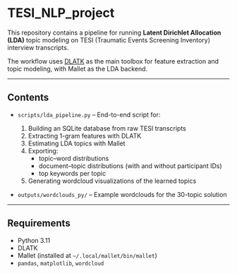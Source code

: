 # TESI_NLP_project

This repository contains a pipeline for running **Latent Dirichlet Allocation (LDA)** topic modeling on TESI (Traumatic Events Screening Inventory) interview transcripts.

The workflow uses [DLATK](https://dlatk.github.io/dlatk/) as the main toolbox for feature extraction and topic modeling, with Mallet as the LDA backend.

---

## Contents
- `scripts/lda_pipeline.py` – End-to-end script for:
  1. Building an SQLite database from raw TESI transcripts  
  2. Extracting 1-gram features with DLATK  
  3. Estimating LDA topics with Mallet  
  4. Exporting:  
     - topic–word distributions  
     - document–topic distributions (with and without participant IDs)  
     - top keywords per topic  
  5. Generating wordcloud visualizations of the learned topics  

- `outputs/wordclouds_py/` – Example wordclouds for the 30-topic solution  

---

## Requirements
- Python 3.11  
- DLATK  
- Mallet (installed at `~/.local/mallet/bin/mallet`)  
- `pandas`, `matplotlib`, `wordcloud`
